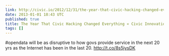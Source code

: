 ```yaml
---
link: http://civic.io/2012/12/31/the-year-that-civic-hacking-changed-everything/
date: 2013-01-01 18:43 UTC
published: true
title: The Year That Civic Hacking Changed Everything « Civic Innovations
tags: []
---
```


#opendata will be as disruptive to how govs provide service in the next 20 yrs as the Internet has been in the last 20. http://t.co/8s5jysDK

